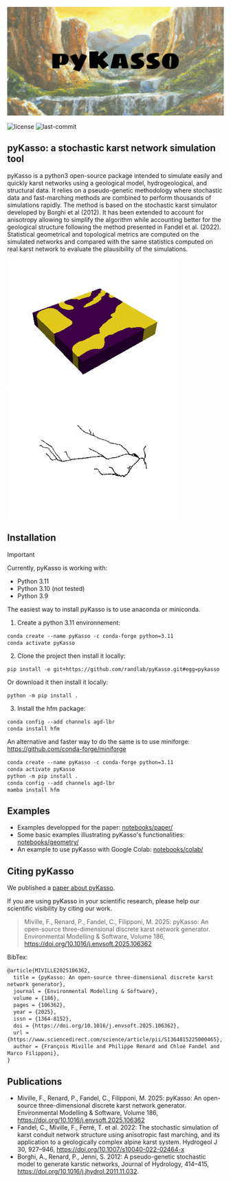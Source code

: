 ![pyKasso's banner](/img/pykasso_banner_logo.png)

<!-- ![]() -->
<!-- [![PyPI Version](https://img.shields.io/pypi/v/pykasso.png)](https://pypi.python.org/pypi/pykasso) -->
<!-- [![PyPI Status](https://img.shields.io/pypi/status/pykasso.png)](https://pypi.python.org/pypi/pykasso) -->
<!-- [![PyPI Versions](https://img.shields.io/pypi/pyversions/pykasso.png)](https://pypi.python.org/pypi/pykasso) -->

![license](https://img.shields.io/github/license/randlab/pyKasso)
![last-commit](https://img.shields.io/github/last-commit/randlab/pyKasso/)

<!-- [![Binder](https://mybinder.org/badge_logo.svg)](https://mybinder.org/v2/gh/randlab/pyKasso/dev) -->

## pyKasso: a stochastic karst network simulation tool

pyKasso is a python3 open-source package intended to simulate easily and quickly karst networks using a geological model, hydrogeological, and structural data. It relies on a pseudo-genetic methodology where stochastic data and fast-marching methods are combined to perform thousands of simulations rapidly. The method is based on the stochastic karst simulator developed by Borghi et al (2012). It has been extended to account for anisotropy allowing to simplify the algorithm while accounting better for the geological structure following the method presented in Fandel et al. (2022). Statistical geometrical and topological metrics are computed on the simulated networks and compared with the same statistics computed on real karst network to evaluate the plausibility of the simulations.

![gif_01](/img/animation_01.gif)
![gif_02](/img/animation_02.gif)

## Installation

> [!IMPORTANT]
> Currently, pyKasso is working with:
> - Python 3.11 
> - Python 3.10 (not tested)
> - Python 3.9

The easiest way to install pyKasso is to use anaconda or miniconda.

1. Create a python 3.11 environnement:
```
conda create --name pyKasso -c conda-forge python=3.11
conda activate pyKasso
```

2. Clone the project then install it locally:
```
pip install -e git+https://github.com/randlab/pyKasso.git#egg=pykasso
```
Or download it then install it locally:
```
python -m pip install .
```

3. Install the hfm package:
```
conda config --add channels agd-lbr
conda install hfm
```

An alternative and faster way to do the same is to use miniforge: https://github.com/conda-forge/miniforge
```
conda create --name pyKasso -c conda-forge python=3.11
conda activate pyKasso
python -m pip install .
conda config --add channels agd-lbr
mamba install hfm
```

## Examples

- Examples developped for the paper: [notebooks/paper/](https://github.com/randlab/pyKasso/tree/master/notebooks/paper)
- Some basic examples illustrating pyKasso's functionalities: [notebooks/geometry/](https://github.com/randlab/pyKasso/tree/master/notebooks/geometry)
- An example to use pyKasso with Google Colab: [notebooks/colab/](https://github.com/randlab/pyKasso/tree/master/notebooks/colab) 

## Citing pyKasso

We published a [paper about pyKasso](https://doi.org/10.1016/j.envsoft.2025.106362).

If you are using pyKasso in your scientific research, please help our scientific visibility by citing our work.

> Miville, F., Renard, P., Fandel, C., Filipponi, M. 2025: pyKasso: An open-source three-dimensional discrete karst network generator. Environmental Modelling & Software, Volume 186, https://doi.org/10.1016/j.envsoft.2025.106362

BibTex:
```
@article{MIVILLE2025106362,
  title = {pyKasso: An open-source three-dimensional discrete karst network generator},
  journal = {Environmental Modelling & Software},
  volume = {186},
  pages = {106362},
  year = {2025},
  issn = {1364-8152},
  doi = {https://doi.org/10.1016/j.envsoft.2025.106362},
  url = {https://www.sciencedirect.com/science/article/pii/S1364815225000465},
  author = {François Miville and Philippe Renard and Chloé Fandel and Marco Filipponi},
}
```

## Publications

- Miville, F., Renard, P., Fandel, C., Filipponi, M. 2025: pyKasso: An open-source three-dimensional discrete karst network generator. Environmental Modelling & Software, Volume 186, https://doi.org/10.1016/j.envsoft.2025.106362
- Fandel, C., Miville, F., Ferré, T. et al. 2022: The stochastic simulation of karst conduit network structure using anisotropic fast marching, and its application to a geologically complex alpine karst system. Hydrogeol J 30, 927–946, https://doi.org/10.1007/s10040-022-02464-x
- Borghi, A., Renard, P., Jenni, S. 2012: A pseudo-genetic stochastic model to generate karstic networks, Journal of Hydrology, 414–415, https://doi.org/10.1016/j.jhydrol.2011.11.032.
